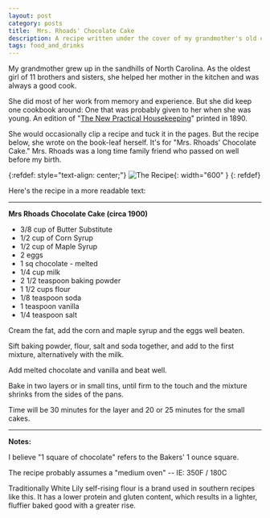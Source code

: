 ```yaml
---
layout: post
category: posts
title:  Mrs. Rhoads' Chocolate Cake
description: A recipe written under the cover of my grandmother's old cookbook.
tags: food_and_drinks
---
```

My grandmother grew up in the sandhills of North Carolina. As the oldest girl of 11 brothers and sisters, she helped her mother in the kitchen and was always a good cook.

She did most of her work from memory and experience. But she did keep one cookbook around: One that was probably given to her when she was young. An edition of "[The New Practical Housekeeping](https://books.google.com/books/about/The_New_Practical_Housekeeping.html?id=_3oEAAAAYAAJ)" printed in 1890. 

She would occasionally clip a recipe and tuck it in the pages. But the recipe below, she wrote on the book-leaf herself. It's for "Mrs. Rhoads' Chocolate Cake."  Mrs. Rhoads was a long time family friend who passed on well before my birth.

{:refdef: style="text-align: center;"}
![The Recipe](/posts/2024/04/images/rhoads.jpg){: width="600" }
{: refdef} 

Here's the recipe in a more readable text:

<hr noshade />

**Mrs Rhoads Chocolate Cake (circa 1900)**

* 3/8 cup of Butter Substitute
* 1/2 cup of Corn Syrup
* 1/2 cup of Maple Syrup
* 2 eggs
* 1 sq chocolate - melted
* 1/4 cup milk
* 2 1/2 teaspoon baking powder
* 1 1/2 cups flour
* 1/8 teaspoon soda
* 1 teaspoon vanilla
* 1/4 teaspoon salt

Cream the fat, add the corn and maple syrup and the eggs well beaten.

Sift baking powder, flour, salt and soda together, and add to the  first mixture, alternatively with the milk. 

Add melted chocolate and vanilla and beat well.

Bake in two layers or in small tins, until firm to the touch and the mixture shrinks from the sides of the pans.

Time will be 30 minutes for the layer and 20 or 25 minutes for the small cakes.

<hr noshade />

**Notes:**

I believe "1 square of chocolate" refers to the Bakers' 1 ounce square.

The recipe probably assumes a "medium oven" -- IE: 350F / 180C

Traditionally White Lily self-rising flour is a brand used in southern recipes like this.
It has a lower protein and gluten content, which results in a lighter, fluffier baked good
with a greater rise.

